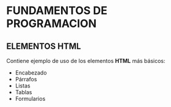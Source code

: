 # FUNDAMENTOS DE PROGRAMACION

## ELEMENTOS HTML

Contiene ejemplo de uso de los elementos **HTML** más básicos:

- Encabezado
- Párrafos
- Listas
- Tablas
- Formularios